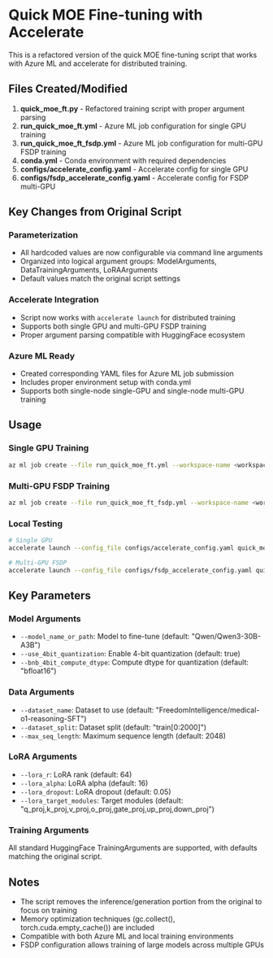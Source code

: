 # Quick MOE Fine-tuning with Accelerate

This is a refactored version of the quick MOE fine-tuning script that works with Azure ML and accelerate for distributed training.

## Files Created/Modified

1. **quick_moe_ft.py** - Refactored training script with proper argument parsing
2. **run_quick_moe_ft.yml** - Azure ML job configuration for single GPU training
3. **run_quick_moe_ft_fsdp.yml** - Azure ML job configuration for multi-GPU FSDP training
4. **conda.yml** - Conda environment with required dependencies
5. **configs/accelerate_config.yaml** - Accelerate config for single GPU
6. **configs/fsdp_accelerate_config.yaml** - Accelerate config for FSDP multi-GPU

## Key Changes from Original Script

### Parameterization
- All hardcoded values are now configurable via command line arguments
- Organized into logical argument groups: ModelArguments, DataTrainingArguments, LoRAArguments
- Default values match the original script settings

### Accelerate Integration
- Script now works with `accelerate launch` for distributed training
- Supports both single GPU and multi-GPU FSDP training
- Proper argument parsing compatible with HuggingFace ecosystem

### Azure ML Ready
- Created corresponding YAML files for Azure ML job submission
- Includes proper environment setup with conda.yml
- Supports both single-node single-GPU and single-node multi-GPU training

## Usage

### Single GPU Training
```bash
az ml job create --file run_quick_moe_ft.yml --workspace-name <workspace> --resource-group <rg>
```

### Multi-GPU FSDP Training
```bash
az ml job create --file run_quick_moe_ft_fsdp.yml --workspace-name <workspace> --resource-group <rg>
```

### Local Testing
```bash
# Single GPU
accelerate launch --config_file configs/accelerate_config.yaml quick_moe_ft.py

# Multi-GPU FSDP
accelerate launch --config_file configs/fsdp_accelerate_config.yaml quick_moe_ft.py
```

## Key Parameters

### Model Arguments
- `--model_name_or_path`: Model to fine-tune (default: "Qwen/Qwen3-30B-A3B")
- `--use_4bit_quantization`: Enable 4-bit quantization (default: true)
- `--bnb_4bit_compute_dtype`: Compute dtype for quantization (default: "bfloat16")

### Data Arguments
- `--dataset_name`: Dataset to use (default: "FreedomIntelligence/medical-o1-reasoning-SFT")
- `--dataset_split`: Dataset split (default: "train[0:2000]")
- `--max_seq_length`: Maximum sequence length (default: 2048)

### LoRA Arguments
- `--lora_r`: LoRA rank (default: 64)
- `--lora_alpha`: LoRA alpha (default: 16)
- `--lora_dropout`: LoRA dropout (default: 0.05)
- `--lora_target_modules`: Target modules (default: "q_proj,k_proj,v_proj,o_proj,gate_proj,up_proj,down_proj")

### Training Arguments
All standard HuggingFace TrainingArguments are supported, with defaults matching the original script.

## Notes

- The script removes the inference/generation portion from the original to focus on training
- Memory optimization techniques (gc.collect(), torch.cuda.empty_cache()) are included
- Compatible with both Azure ML and local training environments
- FSDP configuration allows training of large models across multiple GPUs
